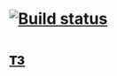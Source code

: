 # [![Build status](https://ci.appveyor.com/api/projects/status/i5rwu0ihrg3adadw?svg=true)](https://ci.appveyor.com/project/RussianStupidCode/frontend-for-koa-heroku-backend)

# [тз](https://github.com/netology-code/ahj-homeworks/tree/simplification/http)
